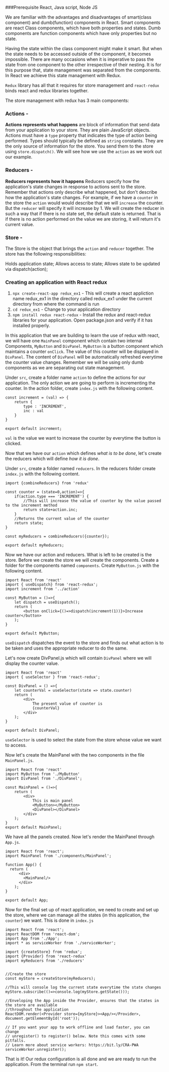 ###Prerequisite
React, Java script, Node JS

We are familiar with the advantages and disadvantages of smart(class component) and dumb(function) components in React. Smart components are react Class components, which have both properties and states. Dumb components are function components which have only properties but no state. 

Having the state within the class component might make it smart. But when the state needs to be accessed outside of the component, it becomes impossible. There are many occasions when it is imperative to pass the state from one component to the other irrespective of their nesting. It is for this purpose that, state management was separated from the components. In React we achieve this state management with Redux.

`Redux` library has all that it requires for store management and `react-redux` binds react and redux libraries together. 

The store management with redux has 3 main components:
### Actions - 
**Actions represents what happens**
 are block of information that send data from your application to your store. They are plain JavaScript objects. Actions must have a `type` property that indicates the type of action being performed. Types should typically be defined as `string` constants. They are the only source of information for the store. You send them to the store using `store.dispatch()`.  We will see how we use the `action` as we work out our example.

### Reducers - 
**Reducers represents how it happens**
Reducers specify how the application's state changes in response to actions sent to the store. Remember that actions only describe what happened, but don't describe how the application's state changes. For example, if we have a `counter` in the store the `action` would would describe that we will `increase` the counter. But the `reducer` will specify it will increase by 1. We will create the reducer in such a way that if there is no state set, the default state is returned. That is if there is no action performed on the value we are storing, it will return it's current value. 

### Store - 
The Store is the object that brings the `action` and `reducer` together. The store has the following responsibilities:

Holds application state;
Allows access to state;
Allows state to be updated via dispatch(action);

### Creating an application with React redux
1. `npx create-react-app redux_ex1` - This will create a react appliction name redux_ex1 in the directory called redux_ex1 under the current directory from where the command is run
2. `cd redux_ex1` - Change to your application directory
3. `npm install redux react-redux` - Install the redux and react-redux libraries for your application. Open package.json and verify if it has installed properly.

In this application that we are building to learn the use of redux with react, we will have one `MainPanel` component which contain two internal Components, `MyButton` and `DivPanel`. `MyButton` is a button component which maintains a counter `onClick`. The value of this counter will be displayed in `DivPanel`. The content of `DivPanel` will be automatically refreshed everytime the counter value changes. Remember we will be using only dumb components as we are separating out state management. 

Under `src`, create a folder name `action` to define the actions for our application. The only action we are going to perform is incrementing the counter. In the action folder, create `index.js` with the following content.

```
const increment = (val) => {
    return {
        type : 'INCREMENT',
        inc : val
    }
}

export default increment;
```

`val` is the value we want to increase the counter by everytime the button is clicked. 

Now that we have our `action` which defines *what is to be done*, let's create the reducers which will define *how it is done*.

Under `src`, create a folder named `reducers`. In the reducers folder create `index.js` with the following content. 

```
import {combineReducers} from 'redux'

const counter = (state=0,action)=>{
    if(action.type === 'INCREMENT') {
        //This will increase the value of counter by the value passed to the increment method
        return state+action.inc;
    }
    //Returns the current value of the counter
    return state;
}

const myReducers = combineReducers({counter});

export default myReducers;
```

Now we have our action and reducers. What is left to be created is the store. Before we create the store we will create the components. Create a folder for the components named `components`. Create `MyButton.js` with the following content.

```
import React from 'react'
import { useDispatch} from 'react-redux';
import increment from '../action'

const MyButton = ()=>{
    let dispatch = useDispatch();
    return (
        <button onClick={()=>dispatch(increment(1))}>Increase counter</button>
    );
}

export default MyButton;
```
`useDispatch` dispatches the event to the store and finds out what action is to be taken and uses the appropriate reducer to do the same.

Let's now create DivPanel.js which will contain `DivPanel` where we will display the counter value. 
```
import React from 'react'
import { useSelector } from 'react-redux';

const DivPanel = () =>{
    let counterVal = useSelector(state => state.counter)
    return (
        <div>
            The present value of counter is 
            {counterVal}
        </div>
    );
}

export default DivPanel;
```
`useSelector` is used to select the state from the store whose value we want to access. 

Now let's create the MainPanel with the two components in the file `MainPanel.js`.

```
import React from 'react'
import MyButton from './MyButton'
import DivPanel from './DivPanel';

const MainPanel = ()=>{
    return (
        <div>
            This is main panel
            <MyButton></MyButton>
            <DivPanel></DivPanel>
        </div>
    );
}
export default MainPanel;
```

We have all the panels created. Now let's render the MainPanel through `App.js`. 

```
import React from 'react';
import MainPanel from './components/MainPanel';

function App() {
  return (
      <div>
        <MainPanel/>
      </div>
    );
}

export default App;

```

Now for the final set up of react application, we need to create and set up the store, where we can manage all the states (in this application, the `counter`) we want. This is done in `index.js`

```
import React from 'react';
import ReactDOM from 'react-dom';
import App from './App';
import * as serviceWorker from './serviceWorker';

import {createStore} from 'redux';
import {Provider} from 'react-redux'
import myReducers from './reducers'


//Create the store
const myStore = createStore(myReducers);

//This will console log the current state everytime the state changes
myStore.subscribe(()=>console.log(myStore.getState()));

//Enveloping the App inside the Provider, ensures that the states in the store are available
//throughout the application
ReactDOM.render(<Provider store={myStore}><App/></Provider>, document.getElementById('root'));

// If you want your app to work offline and load faster, you can change
// unregister() to register() below. Note this comes with some pitfalls.
// Learn more about service workers: https://bit.ly/CRA-PWA
serviceWorker.unregister();

```

That is it! Our redux configuration is all done and we are ready to run the application. 
From the terminal run `npm start`. 


